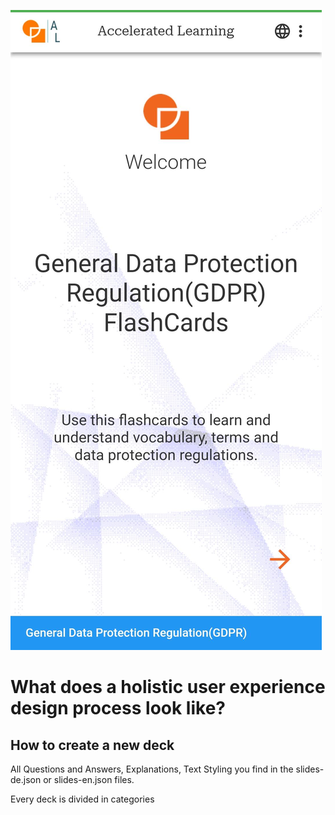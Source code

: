 ![Flowchart](images/homeFlash.jpg)

# What does a holistic user experience design process look like?

## How to create a new deck  

All Questions and Answers, Explanations, Text Styling you find in the slides-de.json or slides-en.json files.  

Every deck is divided in categories




